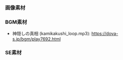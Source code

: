 
### 画像素材

### BGM素材
 * 神隠しの真相 (kamikakushi_loop.mp3): https://dova-s.jp/bgm/play7692.html

### SE素材

